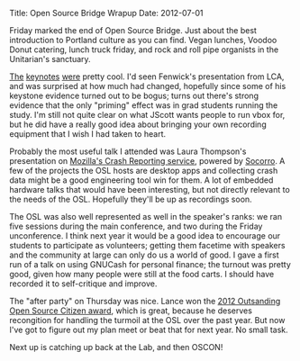 Title: Open Source Bridge Wrapup
Date: 2012-07-01

Friday marked the end of Open Source Bridge. Just about the best introduction
to Portland culture as you can find. Vegan lunches, Voodoo Donut catering, 
lunch truck friday, and rock and roll pipe organists in the Unitarian's 
sanctuary. 

[The][1] [keynotes][2] [were][3] pretty cool. I'd seen Fenwick's presentation
from LCA, and was surprised at how much had changed, hopefully since some of
his keystone evidence turned out to be bogus; turns out there's strong 
evidence that the only "priming" effect was in grad students running the study.
I'm still not quite clear on what JScott wants people to run vbox for, but he
did have a really good idea about bringing your own recording equipment that I
wish I had taken to heart.

Probably the most useful talk I attended was Laura Thompson's presentation on
[Mozilla's Crash Reporting service][5], powered by [Socorro][4]. A few of the
projects the OSL hosts are desktop apps and collecting crash data might be
a good engineering tool win for them. A lot of embedded hardware talks that
would have been interesting, but not directly relevant to the needs of the 
OSL. Hopefully they'll be up as recordings soon. 

The OSL was also well represented as well in the speaker's ranks: we ran five 
sessions during the main conference, and two during the Friday unconference.
I think next year it would be a good idea to encourage our students to
participate as volunteers; getting them facetime with speakers and the
community at large can only do us a world of good. I gave a first run of a
talk on using GNUCash for personal finance; the turnout was pretty good,
given how many people were still at the food carts. I should have recorded 
it to self-critique and improve.

The "after party" on Thursday was nice. Lance won the [2012 Outsanding Open 
Source Citizen award][6], which is great, because he deserves recongition for 
handling the turmoil at the OSL over the past year. But now I've got to 
figure out my plan meet or beat that for next year. No small task.

Next up is catching up back at the Lab, and then OSCON!


   [1]: http://www.youtube.com/watch?v=0Cl4ImQpV94
   [2]: http://www.youtube.com/watch?v=tJqZGRIwtxk
   [3]: http://www.youtube.com/watch?v=_OczqFEcUTA
   [4]: https://github.com/mozilla/socorro
   [5]: https://crash-stats.mozilla.com
   [6]: https://twitter.com/ramereth/status/218562778535952384/photo/1
